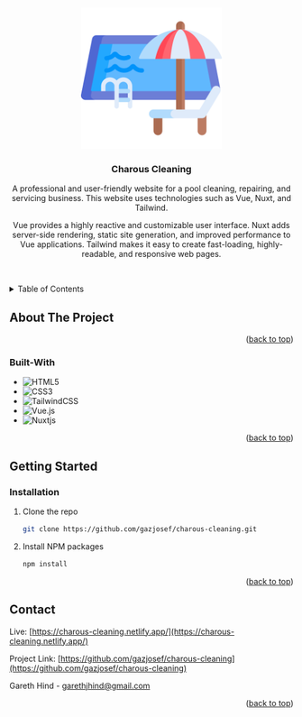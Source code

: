 <!-- Improved compatibility of back to top link: See: https://github.com/othneildrew/Best-README-Template/pull/73 -->
<a name="readme-top"></a>

<!-- PROJECT LOGO -->
<br />
<div align="center">

  <a href="https://github.com/gazjosef/ant-software">
    <img src="/assets/png/swimming-pool.png" alt="Logo" width="250" height="250">
  </a>
 
<h3 align="center">Charous Cleaning</h3>

  <p align="center">
A professional and user-friendly website for a pool cleaning, repairing, and servicing business. This website uses technologies such as Vue, Nuxt, and Tailwind.
    
  <p align="center">Vue provides a highly reactive and customizable user interface. Nuxt adds server-side rendering, static site generation, and improved performance to Vue applications. Tailwind makes it easy to create fast-loading, highly-readable, and responsive web pages.</p>
    <br />
  </p>
</div>



<!-- TABLE OF CONTENTS -->
<details>
  <summary>Table of Contents</summary>
  <ol>
    <li>
      <a href="#about-the-project">About The Project</a>
      <ul>
        <li><a href="#built-with">Built With</a></li>
      </ul>
    </li>
    <li>
      <a href="#getting-started">Getting Started</a>
      <ul>
        <li><a href="#installation">Installation</a></li>
      </ul>
    </li>
    <li><a href="#contact">Contact</a></li>
  </ol>
</details>


<!-- ABOUT THE PROJECT -->
## About The Project


<p align="right">(<a href="#readme-top">back to top</a>)</p>


### Built-With

* ![HTML5](https://img.shields.io/badge/html5-%23E34F26.svg?style=for-the-badge&logo=html5&logoColor=white)
* ![CSS3](https://img.shields.io/badge/css3-%231572B6.svg?style=for-the-badge&logo=css3&logoColor=white)
* ![TailwindCSS](https://img.shields.io/badge/tailwindcss-%2338B2AC.svg?style=for-the-badge&logo=tailwind-css&logoColor=white)
* ![Vue.js](https://img.shields.io/badge/vuejs-%2335495e.svg?style=for-the-badge&logo=vuedotjs&logoColor=%234FC08D)
* ![Nuxtjs](https://img.shields.io/badge/Nuxt-002E3B?style=for-the-badge&logo=nuxtdotjs&logoColor=#00DC82)



<p align="right">(<a href="#readme-top">back to top</a>)</p>



<!-- GETTING STARTED -->
## Getting Started


### Installation

1. Clone the repo
   ```sh
   git clone https://github.com/gazjosef/charous-cleaning.git
   ```
2. Install NPM packages
   ```sh
   npm install
   ```

<p align="right">(<a href="#readme-top">back to top</a>)</p>



<!-- CONTACT -->
## Contact

Live: [https://charous-cleaning.netlify.app/](https://charous-cleaning.netlify.app/)

Project Link: [https://github.com/gazjosef/charous-cleaning](https://github.com/gazjosef/charous-cleaning)

Gareth Hind - garethjhind@gmail.com

<p align="right">(<a href="#readme-top">back to top</a>)</p>


